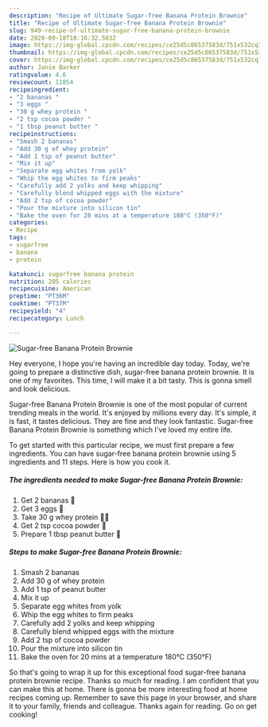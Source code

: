 ```yaml
---
description: "Recipe of Ultimate Sugar-free Banana Protein Brownie"
title: "Recipe of Ultimate Sugar-free Banana Protein Brownie"
slug: 949-recipe-of-ultimate-sugar-free-banana-protein-brownie
date: 2020-09-18T18:16:32.583Z
image: https://img-global.cpcdn.com/recipes/ce25d5c86537583d/751x532cq70/sugar-free-banana-protein-brownie-recipe-main-photo.jpg
thumbnail: https://img-global.cpcdn.com/recipes/ce25d5c86537583d/751x532cq70/sugar-free-banana-protein-brownie-recipe-main-photo.jpg
cover: https://img-global.cpcdn.com/recipes/ce25d5c86537583d/751x532cq70/sugar-free-banana-protein-brownie-recipe-main-photo.jpg
author: Janie Barker
ratingvalue: 4.6
reviewcount: 11854
recipeingredient:
- "2 bananas "
- "3 eggs "
- "30 g whey protein "
- "2 tsp cocoa powder "
- "1 tbsp peanut butter "
recipeinstructions:
- "Smash 2 bananas"
- "Add 30 g of whey protein"
- "Add 1 tsp of peanut butter"
- "Mix it up"
- "Separate egg whites from yolk"
- "Whip the egg whites to firm peaks"
- "Carefully add 2 yolks and keep whipping"
- "Carefully blend whipped eggs with the mixture"
- "Add 2 tsp of cocoa powder"
- "Pour the mixture into silicon tin"
- "Bake the oven for 20 mins at a temperature 180°C (350°F)"
categories:
- Recipe
tags:
- sugarfree
- banana
- protein

katakunci: sugarfree banana protein 
nutrition: 205 calories
recipecuisine: American
preptime: "PT36M"
cooktime: "PT37M"
recipeyield: "4"
recipecategory: Lunch

---
```



![Sugar-free Banana Protein Brownie](https://img-global.cpcdn.com/recipes/ce25d5c86537583d/751x532cq70/sugar-free-banana-protein-brownie-recipe-main-photo.jpg)

Hey everyone, I hope you're having an incredible day today. Today, we're going to prepare a distinctive dish, sugar-free banana protein brownie. It is one of my favorites. This time, I will make it a bit tasty. This is gonna smell and look delicious.



Sugar-free Banana Protein Brownie is one of the most popular of current trending meals in the world. It's enjoyed by millions every day. It's simple, it is fast, it tastes delicious. They are fine and they look fantastic. Sugar-free Banana Protein Brownie is something which I've loved my entire life.


To get started with this particular recipe, we must first prepare a few ingredients. You can have sugar-free banana protein brownie using 5 ingredients and 11 steps. Here is how you cook it.

<!--inarticleads1-->

##### The ingredients needed to make Sugar-free Banana Protein Brownie:

1. Get 2 bananas 🍌
1. Get 3 eggs 🥚
1. Take 30 g whey protein 💪🏻
1. Get 2 tsp cocoa powder 🍫
1. Prepare 1 tbsp peanut butter 🥜




<!--inarticleads2-->

##### Steps to make Sugar-free Banana Protein Brownie:

1. Smash 2 bananas
1. Add 30 g of whey protein
1. Add 1 tsp of peanut butter
1. Mix it up
1. Separate egg whites from yolk
1. Whip the egg whites to firm peaks
1. Carefully add 2 yolks and keep whipping
1. Carefully blend whipped eggs with the mixture
1. Add 2 tsp of cocoa powder
1. Pour the mixture into silicon tin
1. Bake the oven for 20 mins at a temperature 180°C (350°F)




So that's going to wrap it up for this exceptional food sugar-free banana protein brownie recipe. Thanks so much for reading. I am confident that you can make this at home. There is gonna be more interesting food at home recipes coming up. Remember to save this page in your browser, and share it to your family, friends and colleague. Thanks again for reading. Go on get cooking!
